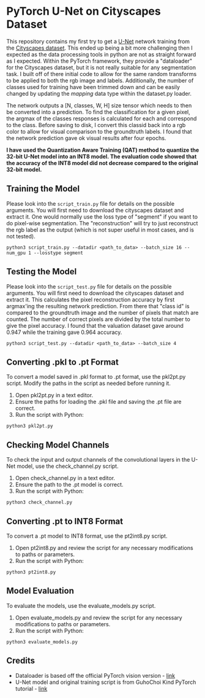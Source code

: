 # PyTorch U-Net on Cityscapes Dataset


This repository contains my first try to get a [U-Net](https://arxiv.org/abs/1505.04597) network training from the [Cityscapes dataset](https://www.cityscapes-dataset.com/).
This ended up being a bit more challenging then I expected as the data processing tools in python are not as straight forward as I expected.
Within the PyTorch framework, they provide a "dataloader" for the Cityscapes dataset, but it is not really suitable for any segmentation task.
I built off of there initial code to allow for the same random transforms to be applied to both the rgb image and labels.
Additionally, the number of classes used for training have been trimmed down and can be easily changed by updating the *mapping* data type within the dataset.py loader.


The network outputs a [N, classes, W, H] size tensor which needs to then be converted into a prediction.
To find the classification for a given pixel, the argmax of the classes responses is calculated for each and correspond to the class.
Before saving to disk, I convert this classid back into a rgb color to allow for visual comparison to the groundtruth labels.
I found that the network prediction gave ok visual results after four epochs.

**I have used the Quantization Aware Training (QAT) method to quantize the 32-bit U-Net model into an INT8 model. The evaluation code showed that the accuracy of the INT8 model did not decrease compared to the original 32-bit model.**



## Training the Model

Please look into the `script_train.py` file for details on the possible arguments.
You will first need to download the cityscapes dataset and extract it.
One would normally use the loss type of "segment" if you want to do pixel-wise segmentation.
The "reconstruction" will try to just reconstruct the rgb label as the output (which is not super useful in most cases, and is not tested).

```
python3 script_train.py --datadir <path_to_data> --batch_size 16 --num_gpu 1 --losstype segment
```



## Testing the Model

Please look into the `script_test.py` file for details on the possible arguments.
You will first need to download the cityscapes dataset and extract it.
This calculates the pixel reconstruction accuracy by first argmax'ing the resulting network prediction.
From there that "class id" is compared to the groundtruth image and the number of pixels that match are counted.
The number of correct pixels are divided by the total number to give the pixel accuracy.
I found that the valuation dataset gave around 0.947 while the training gave 0.964 accuracy.

```
python3 script_test.py --datadir <path_to_data> --batch_size 4
```

## Converting .pkl to .pt Format
To convert a model saved in .pkl format to .pt format, use the pkl2pt.py script. Modify the paths in the script as needed before running it.

1. Open pkl2pt.py in a text editor.
2. Ensure the paths for loading the .pkl file and saving the .pt file are correct.
3. Run the script with Python:
   
```
python3 pkl2pt.py
```

## Checking Model Channels
To check the input and output channels of the convolutional layers in the U-Net model, use the check_channel.py script.

1. Open check_channel.py in a text editor.
2. Ensure the path to the .pt model is correct.
3. Run the script with Python:
   
```
python3 check_channel.py
```

## Converting .pt to INT8 Format
To convert a .pt model to INT8 format, use the pt2int8.py script.

1. Open pt2int8.py and review the script for any necessary modifications to paths or parameters.
2. Run the script with Python:

```
python3 pt2int8.py
```

## Model Evaluation
To evaluate the models, use the evaluate_models.py script.

1. Open evaluate_models.py and review the script for any necessary modifications to paths or parameters.
2. Run the script with Python:
   
```
python3 evaluate_models.py
```
## Credits


* Dataloader is based off the official PyTorch vision version - [link](https://github.com/pytorch/vision/blob/ee5b4e82fe25bd4a0f0ab22ccdbcfc3de1b3b265/torchvision/datasets/cityscapes.py)
* U-Net model and original training script is from GuhoChoi Kind PyTorch tutorial - [link](https://github.com/GunhoChoi/Kind-PyTorch-Tutorial/tree/master/12_Semantic_Segmentation)



